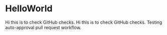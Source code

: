 # HelloWorld
Hi this is to check GitHub checks.
Hi this is to check GitHub checks.
Testing auto-approval pull request workflow.
